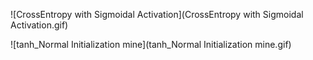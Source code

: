 ![CrossEntropy with Sigmoidal Activation](CrossEntropy with Sigmoidal Activation.gif)


![tanh_Normal Initialization mine](tanh_Normal Initialization mine.gif)

